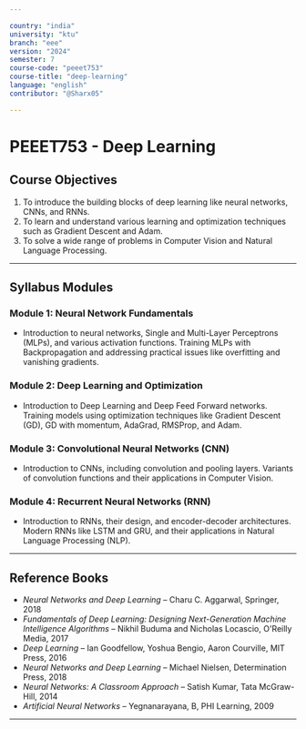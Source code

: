 ```yaml
---

country: "india"
university: "ktu"
branch: "eee"
version: "2024"
semester: 7
course-code: "peeet753"
course-title: "deep-learning"
language: "english"
contributor: "@Sharx05"

---
```


# PEEET753 - Deep Learning

## Course Objectives

1.  To introduce the building blocks of deep learning like neural networks, CNNs, and RNNs.
2.  To learn and understand various learning and optimization techniques such as Gradient Descent and Adam.
3.  To solve a wide range of problems in Computer Vision and Natural Language Processing.

---

## Syllabus Modules

### Module 1: Neural Network Fundamentals

-   Introduction to neural networks, Single and Multi-Layer Perceptrons (MLPs), and various activation functions. Training MLPs with Backpropagation and addressing practical issues like overfitting and vanishing gradients.

### Module 2: Deep Learning and Optimization

-   Introduction to Deep Learning and Deep Feed Forward networks. Training models using optimization techniques like Gradient Descent (GD), GD with momentum, AdaGrad, RMSProp, and Adam.

### Module 3: Convolutional Neural Networks (CNN)

-   Introduction to CNNs, including convolution and pooling layers. Variants of convolution functions and their applications in Computer Vision.

### Module 4: Recurrent Neural Networks (RNN)

-   Introduction to RNNs, their design, and encoder-decoder architectures. Modern RNNs like LSTM and GRU, and their applications in Natural Language Processing (NLP).

---

## Reference Books

-   *Neural Networks and Deep Learning* – Charu C. Aggarwal, Springer, 2018
-   *Fundamentals of Deep Learning: Designing Next-Generation Machine Intelligence Algorithms* – Nikhil Buduma and Nicholas Locascio, O'Reilly Media, 2017
-   *Deep Learning* – Ian Goodfellow, Yoshua Bengio, Aaron Courville, MIT Press, 2016
-   *Neural Networks and Deep Learning* – Michael Nielsen, Determination Press, 2018
-   *Neural Networks: A Classroom Approach* – Satish Kumar, Tata McGraw-Hill, 2014
-   *Artificial Neural Networks* – Yegnanarayana, B, PHI Learning, 2009

---
